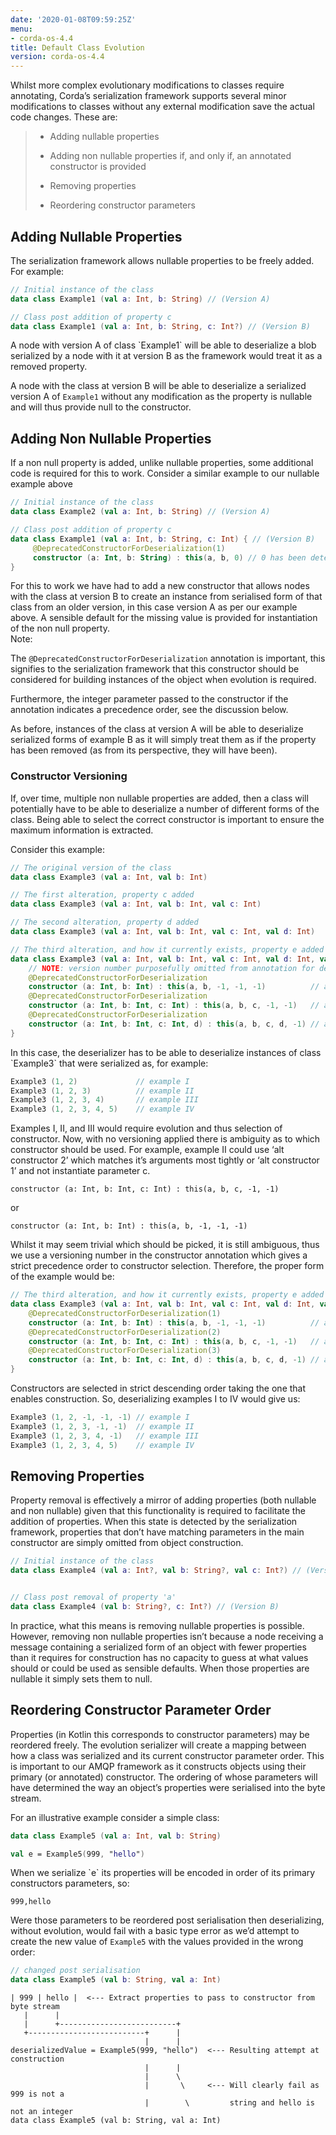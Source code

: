 ```yaml
---
date: '2020-01-08T09:59:25Z'
menu:
- corda-os-4.4
title: Default Class Evolution
version: corda-os-4.4
---
```





Whilst more complex evolutionary modifications to classes require annotating, Corda’s serialization
            framework supports several minor modifications to classes without any external modification save
            the actual code changes. These are:

> 
> 
> * Adding nullable properties
> 
> 
> * Adding non nullable properties if, and only if, an annotated constructor is provided
> 
> 
> * Removing properties
> 
> 
> * Reordering constructor parameters
> 
> 

## Adding Nullable Properties

The serialization framework allows nullable properties to be freely added. For example:

<div><Tabs value={value} aria-label="code tabs"><Tab label="kotlin" /></Tabs>
<TabPanel value={value} index={0}>

```kotlin
// Initial instance of the class
data class Example1 (val a: Int, b: String) // (Version A)

// Class post addition of property c
data class Example1 (val a: Int, b: String, c: Int?) // (Version B)
```

</TabPanel>

</div>
A node with version A of class `Example1`  will be able to deserialize a blob serialized by a node with it
                at version B as the framework would treat it as a removed property.

A node with the class at version B will be able to deserialize a serialized version A of `Example1` without
                any modification as the property is nullable and will thus provide null to the constructor.


## Adding Non Nullable Properties

If a non null property is added, unlike nullable properties, some additional code is required for
                this to work. Consider a similar example to our nullable example above

<div><Tabs value={value} aria-label="code tabs"><Tab label="kotlin" /></Tabs>
<TabPanel value={value} index={0}>

```kotlin
// Initial instance of the class
data class Example2 (val a: Int, b: String) // (Version A)

// Class post addition of property c
data class Example1 (val a: Int, b: String, c: Int) { // (Version B)
     @DeprecatedConstructorForDeserialization(1)
     constructor (a: Int, b: String) : this(a, b, 0) // 0 has been determined as a sensible default
}
```

</TabPanel>

</div>
For this to work we have had to add a new constructor that allows nodes with the class at version B to create an
                instance from serialised form of that class from an older version, in this case version A as per our example
                above. A sensible default for the missing value is provided for instantiation of the non null property.

<div class="r3-o-note" role="alert"><span>Note: </span>


The `@DeprecatedConstructorForDeserialization` annotation is important, this signifies to the
                    serialization framework that this constructor should be considered for building instances of the
                    object when evolution is required.

Furthermore, the integer parameter passed to the constructor if the annotation indicates a precedence
                    order, see the discussion below.


</div>
As before, instances of the class at version A will be able to deserialize serialized forms of example B as it
                will simply treat them as if the property has been removed (as from its perspective, they will have been).


### Constructor Versioning

If, over time, multiple non nullable properties are added, then a class will potentially have to be able
                    to deserialize a number of different forms of the class. Being able to select the correct constructor is
                    important to ensure the maximum information is extracted.

Consider this example:

<div><Tabs value={value} aria-label="code tabs"><Tab label="kotlin" /></Tabs>
<TabPanel value={value} index={0}>

```kotlin
// The original version of the class
data class Example3 (val a: Int, val b: Int)
```

</TabPanel>

</div>
<div><Tabs value={value} aria-label="code tabs"><Tab label="kotlin" /></Tabs>
<TabPanel value={value} index={0}>

```kotlin
// The first alteration, property c added
data class Example3 (val a: Int, val b: Int, val c: Int)
```

</TabPanel>

</div>
<div><Tabs value={value} aria-label="code tabs"><Tab label="kotlin" /></Tabs>
<TabPanel value={value} index={0}>

```kotlin
// The second alteration, property d added
data class Example3 (val a: Int, val b: Int, val c: Int, val d: Int)
```

</TabPanel>

</div>
<div><Tabs value={value} aria-label="code tabs"><Tab label="kotlin" /></Tabs>
<TabPanel value={value} index={0}>

```kotlin
// The third alteration, and how it currently exists, property e added
data class Example3 (val a: Int, val b: Int, val c: Int, val d: Int, val: Int e) {
    // NOTE: version number purposefully omitted from annotation for demonstration purposes
    @DeprecatedConstructorForDeserialization
    constructor (a: Int, b: Int) : this(a, b, -1, -1, -1)          // alt constructor 1
    @DeprecatedConstructorForDeserialization
    constructor (a: Int, b: Int, c: Int) : this(a, b, c, -1, -1)   // alt constructor 2
    @DeprecatedConstructorForDeserialization
    constructor (a: Int, b: Int, c: Int, d) : this(a, b, c, d, -1) // alt constructor 3
}
```

</TabPanel>

</div>
In this case, the deserializer has to be able to deserialize instances of class `Example3` that were serialized as, for example:

<div><Tabs value={value} aria-label="code tabs"><Tab label="kotlin" /></Tabs>
<TabPanel value={value} index={0}>

```kotlin
Example3 (1, 2)             // example I
Example3 (1, 2, 3)          // example II
Example3 (1, 2, 3, 4)       // example III
Example3 (1, 2, 3, 4, 5)    // example IV
```

</TabPanel>

</div>
Examples I, II, and III would require evolution and thus selection of constructor. Now, with no versioning applied there
                    is ambiguity as to which constructor should be used. For example, example II could use ‘alt constructor 2’ which matches
                    it’s arguments most tightly or ‘alt constructor 1’ and not instantiate parameter c.

`constructor (a: Int, b: Int, c: Int) : this(a, b, c, -1, -1)`

or

`constructor (a: Int, b: Int) : this(a, b, -1, -1, -1)`

Whilst it may seem trivial which should be picked, it is still ambiguous, thus we use a versioning number in the constructor
                    annotation which gives a strict precedence order to constructor selection. Therefore, the proper form of the example would
                    be:

<div><Tabs value={value} aria-label="code tabs"><Tab label="kotlin" /></Tabs>
<TabPanel value={value} index={0}>

```kotlin
// The third alteration, and how it currently exists, property e added
data class Example3 (val a: Int, val b: Int, val c: Int, val d: Int, val: Int e) {
    @DeprecatedConstructorForDeserialization(1)
    constructor (a: Int, b: Int) : this(a, b, -1, -1, -1)          // alt constructor 1
    @DeprecatedConstructorForDeserialization(2)
    constructor (a: Int, b: Int, c: Int) : this(a, b, c, -1, -1)   // alt constructor 2
    @DeprecatedConstructorForDeserialization(3)
    constructor (a: Int, b: Int, c: Int, d) : this(a, b, c, d, -1) // alt constructor 3
}
```

</TabPanel>

</div>
Constructors are selected in strict descending order taking the one that enables construction. So, deserializing examples I to IV would
                    give us:

<div><Tabs value={value} aria-label="code tabs"><Tab label="kotlin" /></Tabs>
<TabPanel value={value} index={0}>

```kotlin
Example3 (1, 2, -1, -1, -1) // example I
Example3 (1, 2, 3, -1, -1)  // example II
Example3 (1, 2, 3, 4, -1)   // example III
Example3 (1, 2, 3, 4, 5)    // example IV
```

</TabPanel>

</div>

## Removing Properties

Property removal is effectively a mirror of adding properties (both nullable and non nullable) given that this functionality
                is required to facilitate the addition of properties. When this state is detected by the serialization framework, properties
                that don’t have matching parameters in the main constructor are simply omitted from object construction.

<div><Tabs value={value} aria-label="code tabs"><Tab label="kotlin" /></Tabs>
<TabPanel value={value} index={0}>

```kotlin
// Initial instance of the class
data class Example4 (val a: Int?, val b: String?, val c: Int?) // (Version A)


// Class post removal of property 'a'
data class Example4 (val b: String?, c: Int?) // (Version B)
```

</TabPanel>

</div>
In practice, what this means is removing nullable properties is possible. However, removing non nullable properties isn’t because
                a node receiving a message containing a serialized form of an object with fewer properties than it requires for construction has
                no capacity to guess at what values should or could be used as sensible defaults. When those properties are nullable it simply sets
                them to null.


## Reordering Constructor Parameter Order

Properties (in Kotlin this corresponds to constructor parameters) may be reordered freely. The evolution serializer will create a
                mapping between how a class was serialized and its current constructor parameter order. This is important to our AMQP framework as it
                constructs objects using their primary (or annotated) constructor. The ordering of whose parameters will have determined the way
                an object’s properties were serialised into the byte stream.

For an illustrative example consider a simple class:

<div><Tabs value={value} aria-label="code tabs"><Tab label="kotlin" /></Tabs>
<TabPanel value={value} index={0}>

```kotlin
data class Example5 (val a: Int, val b: String)

val e = Example5(999, "hello")
```

</TabPanel>

</div>
When we serialize `e` its properties will be encoded in order of its primary constructors parameters, so:

`999,hello`

Were those parameters to be reordered post serialisation then deserializing, without evolution, would fail with a basic
                type error as we’d attempt to create the new value of `Example5` with the values provided in the wrong order:

<div><Tabs value={value} aria-label="code tabs"><Tab label="kotlin" /><Tab label="shell" /></Tabs>
<TabPanel value={value} index={0}>

```kotlin
// changed post serialisation
data class Example5 (val b: String, val a: Int)
```

</TabPanel>
<TabPanel value={value} index={1}>

```shell
| 999 | hello |  <--- Extract properties to pass to constructor from byte stream
   |      |
   |      +--------------------------+
   +--------------------------+      |
                              |      |
deserializedValue = Example5(999, "hello")  <--- Resulting attempt at construction
                              |      |
                              |      \
                              |       \     <--- Will clearly fail as 999 is not a
                              |        \         string and hello is not an integer
data class Example5 (val b: String, val a: Int)
```

</TabPanel>

</div>


